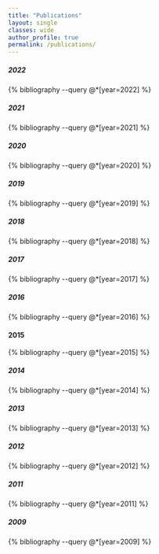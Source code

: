 ```yaml
---
title: "Publications"
layout: single
classes: wide
author_profile: true
permalink: /publications/
---
```


##### 2022
{% bibliography --query @*[year=2022] %}
##### 2021
{% bibliography --query @*[year=2021] %}
##### 2020
{% bibliography --query @*[year=2020] %}
##### 2019
{% bibliography --query @*[year=2019] %}
##### 2018
{% bibliography --query @*[year=2018] %}
##### 2017
{% bibliography --query @*[year=2017] %}
##### 2016
{% bibliography --query @*[year=2016] %}
#### 2015
{% bibliography --query @*[year=2015] %}
##### 2014
{% bibliography --query @*[year=2014] %}
##### 2013
{% bibliography --query @*[year=2013] %}
##### 2012
{% bibliography --query @*[year=2012] %}
##### 2011
{% bibliography --query @*[year=2011] %}
##### 2009
{% bibliography --query @*[year=2009] %}